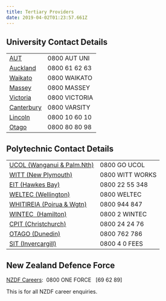 ```yaml
---
title: Tertiary Providers
date: 2019-04-02T01:23:57.661Z
---
```

## University Contact Details
|||
|--- |--- |
|[AUT](http://www.aut.ac.nz/)|0800 AUT UNI|
|[Auckland](http://www.auckland.ac.nz/)|0800 61 62 63|
|[Waikato](http://www.waikato.ac.nz/)|0800 WAIKATO|
|[Massey](http://www.massey.ac.nz/)|0800 MASSEY|
|[Victoria](http://www.victoria.ac.nz/)|0800 VICTORIA|
|[Canterbury](http://www.canterbury.ac.nz/)|0800 VARSITY|
|[Lincoln](http://www.lincoln.ac.nz/)|0800 10 60 10|
|[Otago](http://www.otago.ac.nz/)|0800 80 80 98|


## Polytechnic Contact Details
|||
|--- |--- |
|[UCOL (Wanganui & Palm.Nth)](http://www.ucol.ac.nz/)|0800 GO UCOL|
|[WITT (New Plymouth)](http://www.witt.ac.nz/)|0800 WITT WORKS|
|[EIT (Hawkes Bay)](http://www.eit.ac.nz/)|0800 22 55 348|
|[WELTEC (Wellington)](http://www.weltec.ac.nz/)|0800 WELTEC|
|[WHITIREIA (Poirua & Wgtn)](http://www.whitireia.ac.nz/)|0800 944 847|
|[WINTEC  (Hamilton)](http://www.wintec.ac.nz/)|0800 2 WINTEC|
|[CPIT (Christchurch)](http://www.cpit.ac.nz/)|0800 24 24 76|
|[OTAGO (Dunedin)](http://www.otagopolytechnic.ac.nz/)|0800 762 786|
|[SIT (Invercargill)](http://www.sit.ac.nz/)|0800 4 0 FEES|

## New Zealand Defence Force
[NZDF Careers](http://www.defencecareers.mil.nz/):  0800 ONE FORCE   [69 62 89]

This is for all NZDF career enquiries.